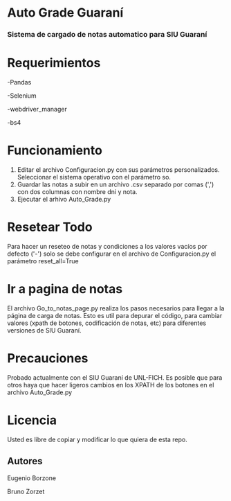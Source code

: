 # Auto Grade Guaraní
### Sistema de cargado de notas automatico para SIU Guaraní



# Requerimientos
-Pandas

-Selenium

-webdriver_manager

-bs4

# Funcionamiento
1) Editar el archivo Configuracion.py con sus parámetros personalizados. Seleccionar el sistema operativo con el parámetro so.
2) Guardar las notas a subir en un archivo .csv separado por comas (',') con dos columnas con nombre dni y nota.
3) Ejecutar el arhivo Auto_Grade.py
# Resetear Todo
Para hacer un reseteo de notas y condiciones a los valores vacíos por defecto ('-') solo se debe configurar en el archivo de Configuracion.py el parámetro reset_all=True
# Ir a pagina de notas
El archivo Go_to_notas_page.py realiza los pasos necesarios para llegar a la página de carga de notas. Esto es util para depurar el código, para cambiar valores (xpath de botones, codificación de notas, etc) para diferentes versiones de SIU Guaraní. 
# Precauciones
Probado actualmente con el SIU Guaraní de UNL-FICH. Es posible que para otros haya que hacer ligeros cambios en los XPATH de los botones en el archivo Auto_Grade.py
# Licencia
Usted es libre de copiar y modificar lo que quiera de esta repo.

## Autores

Eugenio Borzone

Bruno Zorzet
